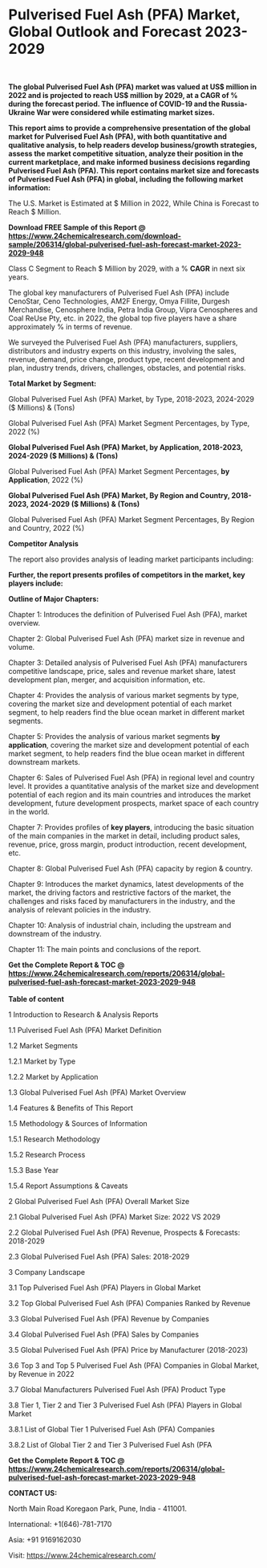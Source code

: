 <h1>Pulverised Fuel Ash (PFA) Market, Global Outlook and Forecast 2023-2029</h1><br/><p><strong>The global Pulverised Fuel Ash (PFA) market was valued at US$ million in 2022 and is projected to reach US$ million by 2029, at a <strong>CAGR</strong> of % during the forecast period. The influence of COVID-19 and the Russia-Ukraine War were considered while estimating market sizes.</strong></p><p><strong>This report aims to provide a comprehensive presentation of the global market for Pulverised Fuel Ash (PFA), with both quantitative and qualitative analysis, to help readers develop business/growth strategies, assess the market competitive situation, analyze their position in the current marketplace, and make informed business decisions regarding Pulverised Fuel Ash (PFA). This report contains market size and forecasts of Pulverised Fuel Ash (PFA) in global, including the following market information:</strong></p><p>The U.S. Market is Estimated at $ Million in 2022, While China is Forecast to Reach $ Million.</p><div><b>Download FREE Sample of this Report @ <a href="https://www.24chemicalresearch.com/download-sample/206314/global-pulverised-fuel-ash-forecast-market-2023-2029-948">https://www.24chemicalresearch.com/download-sample/206314/global-pulverised-fuel-ash-forecast-market-2023-2029-948</a></b></div><p>Class C Segment to Reach $ Million by 2029, with a % <strong>CAGR</strong> in next six years.</p><p>The global key manufacturers of Pulverised Fuel Ash (PFA) include CenoStar, Ceno Technologies, AM2F Energy, Omya Fillite, Durgesh Merchandise, Cenosphere India, Petra India Group, Vipra Cenospheres and Coal ReUse Pty, etc. in 2022, the global top five players have a share approximately % in terms of revenue.</p><p>We surveyed the Pulverised Fuel Ash (PFA) manufacturers, suppliers, distributors and industry experts on this industry, involving the sales, revenue, demand, price change, product type, recent development and plan, industry trends, drivers, challenges, obstacles, and potential risks.</p><p><strong>Total Market by Segment:</strong></p><p>Global Pulverised Fuel Ash (PFA) Market, by Type, 2018-2023, 2024-2029 ($ Millions) & (Tons)</p><p>Global Pulverised Fuel Ash (PFA) Market Segment Percentages, by Type, 2022 (%)</p><p><strong>Global Pulverised Fuel Ash (PFA) Market, <strong>by Application</strong>, 2018-2023, 2024-2029 ($ Millions) & (Tons)</strong></p><p>Global Pulverised Fuel Ash (PFA) Market Segment Percentages, <strong>by Application</strong>, 2022 (%)</p><p><strong>Global Pulverised Fuel Ash (PFA) Market, By Region and Country, 2018-2023, 2024-2029 ($ Millions) & (Tons)</strong></p><p>Global Pulverised Fuel Ash (PFA) Market Segment Percentages, By Region and Country, 2022 (%)</p><p><strong>Competitor Analysis</strong></p><p>The report also provides analysis of leading market participants including:</p><p><strong>Further, the report presents profiles of competitors in the market, <strong>key players</strong> include:</strong></p><p><strong>Outline of Major Chapters:</strong></p><p>Chapter 1: Introduces the definition of Pulverised Fuel Ash (PFA), market overview.</p><p>Chapter 2: Global Pulverised Fuel Ash (PFA) market size in revenue and volume.</p><p>Chapter 3: Detailed analysis of Pulverised Fuel Ash (PFA) manufacturers competitive landscape, price, sales and revenue market share, latest development plan, merger, and acquisition information, etc.</p><p>Chapter 4: Provides the analysis of various market segments by type, covering the market size and development potential of each market segment, to help readers find the blue ocean market in different market segments.</p><p>Chapter 5: Provides the analysis of various market segments <strong>by application</strong>, covering the market size and development potential of each market segment, to help readers find the blue ocean market in different downstream markets.</p><p>Chapter 6: Sales of Pulverised Fuel Ash (PFA) in regional level and country level. It provides a quantitative analysis of the market size and development potential of each region and its main countries and introduces the market development, future development prospects, market space of each country in the world.</p><p>Chapter 7: Provides profiles of <strong>key players</strong>, introducing the basic situation of the main companies in the market in detail, including product sales, revenue, price, gross margin, product introduction, recent development, etc.</p><p>Chapter 8: Global Pulverised Fuel Ash (PFA) capacity by region & country.</p><p>Chapter 9: Introduces the market dynamics, latest developments of the market, the driving factors and restrictive factors of the market, the challenges and risks faced by manufacturers in the industry, and the analysis of relevant policies in the industry.</p><p>Chapter 10: Analysis of industrial chain, including the upstream and downstream of the industry.</p><p>Chapter 11: The main points and conclusions of the report.</p><div><b>Get the Complete Report & TOC @ <a href="https://www.24chemicalresearch.com/reports/206314/global-pulverised-fuel-ash-forecast-market-2023-2029-948">https://www.24chemicalresearch.com/reports/206314/global-pulverised-fuel-ash-forecast-market-2023-2029-948</a></b></div><br><b>Table of content</b><p>1 Introduction to Research & Analysis Reports<br />
 
  1.1 Pulverised Fuel Ash (PFA) Market Definition<br />
 
  1.2 Market Segments<br />
 
  1.2.1 Market by Type<br />
 
  1.2.2 Market by Application<br />
 
  1.3 Global Pulverised Fuel Ash (PFA) Market Overview<br />
 
  1.4 Features & Benefits of This Report<br />
 
  1.5 Methodology & Sources of Information<br />
 
  1.5.1 Research Methodology<br />
 
  1.5.2 Research Process<br />
 
  1.5.3 Base Year<br />
 
  1.5.4 Report Assumptions & Caveats<br />
 
 2 Global Pulverised Fuel Ash (PFA) Overall Market Size<br />
 
  2.1 Global Pulverised Fuel Ash (PFA) Market Size: 2022 VS 2029<br />
 
  2.2 Global Pulverised Fuel Ash (PFA) Revenue, Prospects & Forecasts: 2018-2029<br />
 
  2.3 Global Pulverised Fuel Ash (PFA) Sales: 2018-2029<br />
 
 3 Company Landscape<br />
 
  3.1 Top Pulverised Fuel Ash (PFA) Players in Global Market<br />
 
  3.2 Top Global Pulverised Fuel Ash (PFA) Companies Ranked by Revenue<br />
 
  3.3 Global Pulverised Fuel Ash (PFA) Revenue by Companies<br />
 
  3.4 Global Pulverised Fuel Ash (PFA) Sales by Companies<br />
 
  3.5 Global Pulverised Fuel Ash (PFA) Price by Manufacturer (2018-2023)<br />
 
  3.6 Top 3 and Top 5 Pulverised Fuel Ash (PFA) Companies in Global Market, by Revenue in 2022<br />
 
  3.7 Global Manufacturers Pulverised Fuel Ash (PFA) Product Type<br />
 
  3.8 Tier 1, Tier 2 and Tier 3 Pulverised Fuel Ash (PFA) Players in Global Market<br />
 
  3.8.1 List of Global Tier 1 Pulverised Fuel Ash (PFA) Companies<br />
 
  3.8.2 List of Global Tier 2 and Tier 3 Pulverised Fuel Ash (PFA<br><div><b>Get the Complete Report & TOC @ <a href="https://www.24chemicalresearch.com/reports/206314/global-pulverised-fuel-ash-forecast-market-2023-2029-948">https://www.24chemicalresearch.com/reports/206314/global-pulverised-fuel-ash-forecast-market-2023-2029-948</a></b></div></p>
 
 <b>CONTACT US:</b><br>
 
 North Main Road Koregaon Park, Pune, India - 411001.<br/>
 
 International: +1(646)-781-7170<br/>
 
 Asia: +91 9169162030<br/>
 
 Visit: <a href="https://www.24chemicalresearch.com/">https://www.24chemicalresearch.com/</a>
 
 <br>